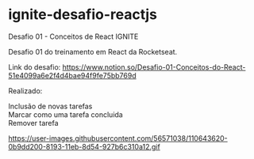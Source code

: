 # ignite-desafio-reactjs
Desafio 01 - Conceitos de React IGNITE

Desafio 01 do treinamento em React da Rocketseat.

Link do desafio: https://www.notion.so/Desafio-01-Conceitos-do-React-51e4099a6e2f4d4bae94f9fe75bb769d

Realizado:

Inclusão de novas tarefas</br>
Marcar como uma tarefa concluida</br>
Remover tarefa</br>

https://user-images.githubusercontent.com/56571038/110643620-0b9dd200-8193-11eb-8d54-927b6c310a12.gif





